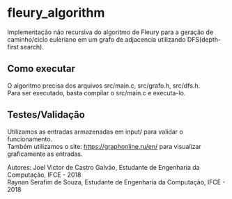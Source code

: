 # fleury_algorithm
Implementação não recursiva do algoritmo de Fleury para a geração de caminho/ciclo euleriano em um grafo de adjacencia utilizando DFS(depth-first search).
## Como executar
O algoritmo precisa dos arquivos src/main.c, src/grafo.h, src/dfs.h.<br/>
Para ser executado, basta compilar o src/main.c e executa-lo.
## Testes/Validação
Utilizamos as entradas armazenadas em input/ para validar o funcionamento.<br/>
Também utilizamos o site: https://graphonline.ru/en/ para visualizar graficamente as entradas.

Autores:
  Joel Victor de Castro Galvão, Estudante de Engenharia da Computação, IFCE - 2018<br/>
  Raynan Serafim de Souza, Estudante de Engenharia da Computação, IFCE - 2018

